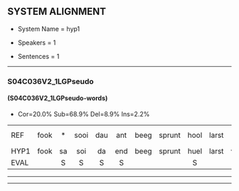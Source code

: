 
## SYSTEM ALIGNMENT

- System Name = hyp1

- Speakers = 1

- Sentences = 1

---

### S04C036V2_1LGPseudo

#### (S04C036V2_1LGPseudo-words)

- Cor=20.0%	Sub=68.9%	Del=8.9%	Ins=2.2%

|  |  |  |  |  |  |  |  |  |  |  |  |  |  |  |  |  |  |  |  |  |  |  |  |  |  |  |  |  |  |  |  |  |  |  |  |  |  |  |  |  |  |  |  |  |  |
|:--- |:---:|:---:|:---:|:---:|:---:|:---:|:---:|:---:|:---:|:---:|:---:|:---:|:---:|:---:|:---:|:---:|:---:|:---:|:---:|:---:|:---:|:---:|:---:|:---:|:---:|:---:|:---:|:---:|:---:|:---:|:---:|:---:|:---:|:---:|:---:|:---:|:---:|:---:|:---:|:---:|:---:|:---:|:---:|:---:|:---:|
| REF | fook | * | sooi | dau | ant | beeg | sprunt | hool | larst |  | vout | zwoei | fam | rachts*(rechts) | vaap | sprieuw | keng | swoers | doer | plirt | *s | jien | blard | guul | hoekt | neeuw | noork | vid | zans | * | * | leum | haans | spaai | sjalt | heik | sank | roen | frijk | eem | schard | grek | dron | snaaf | stuid |
| HYP1 | fook | sa | soi | da | end | beeg | sprunt | huel | larst | vet | s | hoi | an | rechts | vep | spreel | keng |  | sours | dour | plicht | m | plart | sil | hoekt |  |  |  | een | noordvit | sands | luim | hens | spi | scheld | hek | sank | roen | frek | één | schart | grik | droon | snaaf | sduit |
| EVAL |  | S | S | S | S |  |  | S |  | I | S | S | S | S | S | S |  | D | S | S | S | S | S | S |  | D | D | D | S | S | S | S | S | S | S | S |  |  | S | S | S | S | S |  | S |
---

---
